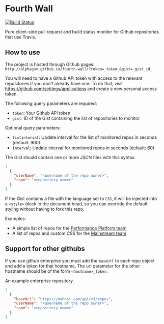 # Fourth Wall

[![Build Status](https://travis-ci.org/alphagov/fourth-wall.png?branch=gh-pages)](https://travis-ci.org/alphagov/fourth-wall?branch=gh-pages)

Pure client-side pull request and build status monitor for Github repositories that use Travis.

## How to use

The project is hosted through Github pages:
`http://alphagov.github.io/fourth-wall/?token=_token_&gist=_gist_id_`

You will need to have a Github API token with access to the relevant
repositories if you don't already have one. To do that, visit
https://github.com/settings/applications and create a new personal
access token.

The following query parameters are required:
 - `token`: Your Github API token
 - `gist`: ID of the Gist containing the list of repositories to monitor

Optional query parameters:
 - `listinterval`: Update interval for the list of monitored repos in seconds (default: 900)
 - `interval`: Update interval for monitored repos in seconds (default: 60)


The Gist should contain one or more JSON files with this syntax:
```json
[
  {
    "userName": "<username of the repo owner>",
    "repo": "<repository name>"
  }
]
```

If the Gist contains a file with the language set to `CSS`, it will be injected
into a `<style>` block in the document head, so you can override the default
styling without having to fork this repo.

Examples:

* A simple list of repos for the [Performance Platform team](https://gist.github.com/abersager/6449384)
* A list of repos and custom CSS for the [Mainstream team](https://gist.github.com/norm/7248264)

## Support for other githubs

If you use github enterprise you must add the `baseUrl` to each repo object and
add a token for that hostname. The url parameter for the other hostname should
 be of the form `<hostname>_token`.

An example enterprise repository.

```json
[
  {
    "baseUrl": "https://myhost.com/api/v3/repos",
    "userName": "<username of the repo owner>",
    "repo": "<repository name>"
  }
]
```
